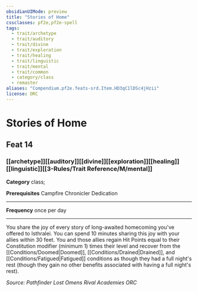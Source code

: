```yaml
---
obsidianUIMode: preview
title: "Stories of Home"
cssclasses: pf2e,pf2e-spell
tags:
  - trait/archetype
  - trait/auditory
  - trait/divine
  - trait/exploration
  - trait/healing
  - trait/linguistic
  - trait/mental
  - trait/common
  - category/class
  - remaster
aliases: "Compendium.pf2e.feats-srd.Item.HD3qC1lDSc4jHzii"
license: ORC
---
```

# Stories of Home
## Feat 14
### [[archetype]][[auditory]][[divine]][[exploration]][[healing]][[linguistic]][[3-Rules/Trait Reference/M/mental]]

**Category** class; 



**Prerequisites** Campfire Chronicler Dedication
* * *
**Frequency** once per day

* * *

You share the joy of every story of long-awaited homecoming you've offered to Isthralei. You can spend 10 minutes sharing this joy with your allies within 30 feet. You and those allies regain Hit Points equal to their Constitution modifier (minimum 1) times their level and recover from the [[Conditions/Doomed|Doomed]], [[Conditions/Drained|Drained]], and [[Conditions/Fatigued|Fatigued]] conditions as though they had a full night's rest (though they gain no other benefits associated with having a full night's rest).

*Source: Pathfinder Lost Omens Rival Academies*
*ORC*